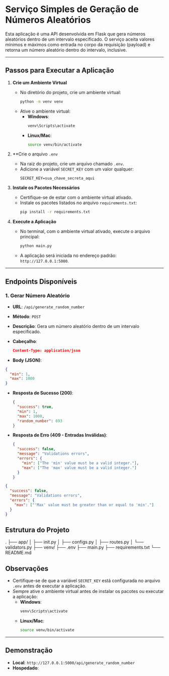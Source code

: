 # Serviço Simples de Geração de Números Aleatórios

Esta aplicação é uma API desenvolvida em Flask que gera números aleatórios dentro de um intervalo especificado. O serviço aceita valores mínimos e máximos como entrada no corpo da requisição (payload) e retorna um número aleatório dentro do intervalo, inclusive.

---

## Passos para Executar a Aplicação

1. **Crie um Ambiente Virtual**

   - No diretório do projeto, crie um ambiente virtual:
     ```bash
     python -m venv venv
     ```
   - Ative o ambiente virtual:
     - **Windows**:
       ```bash
       venv\Scripts\activate
       ```
     - **Linux/Mac**:
       ```bash
       source venv/bin/activate
       ```

2. \*\*Crie o arquivo `.env`

   - Na raiz do projeto, crie um arquivo chamado `.env`.
   - Adicione a variável `SECRET_KEY` com um valor qualquer:
     ```env
     SECRET_KEY=sua_chave_secreta_aqui
     ```

3. **Instale os Pacotes Necessários**

   - Certifique-se de estar com o ambiente virtual ativado.
   - Instale os pacotes listados no arquivo `requirements.txt`:
     ```bash
     pip install -r requirements.txt
     ```

4. **Execute a Aplicação**

   - No terminal, com o ambiente virtual ativado, execute o arquivo principal:
     ```bash
     python main.py
     ```
   - A aplicação será iniciada no endereço padrão: `http://127.0.0.1:5000`.

---

## Endpoints Disponíveis

### 1. **Gerar Número Aleatório**

- **URL**: `/api/generate_random_number`
- **Método**: `POST`
- **Descrição**: Gera um número aleatório dentro de um intervalo especificado.
- **Cabeçalho**:

  ```json
  Content-Type: application/json
  ```

- **Body (JSON)**:

```json
{
  "min": 1,
  "max": 1000
}
```

- **Resposta de Sucesso (200)**:

  ```json
  {
    "success": true,
    "min": 1,
    "max": 1000,
    "random_number": 693
  }
  ```

- **Resposta de Erro (409 - Entradas Inválidas)**:
  ```json
  {
    "success": false,
    "message": "Validations errors",
    "errors": {
      "min": ["The 'min' value must be a valid integer."],
      "max": ["The 'max' value must be a valid integer."]
    }
  }
  ```

```json
{
  "success": false,
  "message": "Validations errors",
  "errors": {
    "max": ["'Max' value must be greater than or equal to 'min'."]
  }
}
```

## Estrutura do Projeto

. ├── app/
│ ├── init.py
│ ├── configs.py
│ ├── routes.py
│ └── validators.py
├── venv/
├── .env
├── main.py
├── requirements.txt
└── README.md

## Observações

- Certifique-se de que a variável `SECRET_KEY` está configurada no arquivo `.env` antes de executar a aplicação.
- Sempre ative o ambiente virtual antes de instalar os pacotes ou executar a aplicação:
  - **Windows**:
    ```bash
    venv\Scripts\activate
    ```
  - **Linux/Mac**:
    ```bash
    source venv/bin/activate
    ```

---


## Demonstração

- **Local**: `http://127.0.0.1:5000/api/generate_random_number`
- **Hospedado**: 
